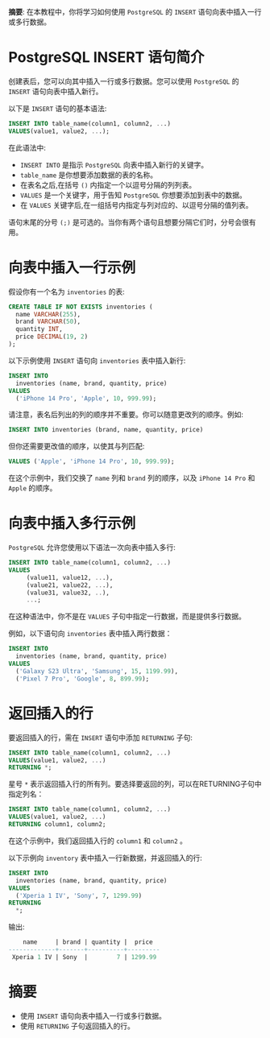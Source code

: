 **摘要**: 在本教程中，你将学习如何使用 `PostgreSQL` 的 `INSERT` 语句向表中插入一行或多行数据。

# PostgreSQL INSERT 语句简介

创建表后，您可以向其中插入一行或多行数据。您可以使用 `PostgreSQL` 的 `INSERT` 语句向表中插入新行。

以下是 `INSERT` 语句的基本语法:

```sql
INSERT INTO table_name(column1, column2, ...)
VALUES(value1, value2, ...);
```

在此语法中:

- `INSERT INTO` 是指示 `PostgreSQL` 向表中插入新行的关键字。
- `table_name` 是你想要添加数据的表的名称。
- 在表名之后,在括号 `()` 内指定一个以逗号分隔的列列表。
- `VALUES` 是一个关键字，用于告知 `PostgreSQL` 你想要添加到表中的数据。
- 在 `VALUES` 关键字后,在一组括号内指定与列对应的、以逗号分隔的值列表。

语句末尾的分号 `(;)` 是可选的。当你有两个语句且想要分隔它们时，分号会很有用。

# 向表中插入一行示例

假设你有一个名为 `inventories` 的表:

```sql
CREATE TABLE IF NOT EXISTS inventories (
  name VARCHAR(255),
  brand VARCHAR(50),
  quantity INT,
  price DECIMAL(19, 2)
);
```

以下示例使用 `INSERT` 语句向 `inventories` 表中插入新行:

```sql
INSERT INTO
  inventories (name, brand, quantity, price)
VALUES
  ('iPhone 14 Pro', 'Apple', 10, 999.99);
```

请注意，表名后列出的列的顺序并不重要。你可以随意更改列的顺序。例如:

```sql
INSERT INTO inventories (brand, name, quantity, price)
```

但你还需要更改值的顺序，以使其与列匹配:

```sql
VALUES ('Apple', 'iPhone 14 Pro', 10, 999.99);
```

在这个示例中，我们交换了 `name` 列和 `brand` 列的顺序，以及 `iPhone 14 Pro` 和 `Apple` 的顺序。

# 向表中插入多行示例

`PostgreSQL` 允许您使用以下语法一次向表中插入多行:

```sql
INSERT INTO table_name(column1, column2, ...)
VALUES
     (value11, value12, ...),
     (value21, value22, ...),
     (value31, value32, ..),
     ...;
```

在这种语法中，你不是在 `VALUES` 子句中指定一行数据，而是提供多行数据。

例如，以下语句向 `inventories` 表中插入两行数据：

```sql
INSERT INTO
  inventories (name, brand, quantity, price)
VALUES
  ('Galaxy S23 Ultra', 'Samsung', 15, 1199.99),
  ('Pixel 7 Pro', 'Google', 8, 899.99);
```

# 返回插入的行

要返回插入的行，需在 `INSERT` 语句中添加 `RETURNING` 子句:

```sql
INSERT INTO table_name(column1, column2, ...)
VALUES(value1, value2, ...)
RETURNING *;
```

星号 `*` 表示返回插入行的所有列。要选择要返回的列，可以在RETURNING子句中指定列名：

```sql
INSERT INTO table_name(column1, column2, ...)
VALUES(value1, value2, ...)
RETURNING column1, column2;
```

在这个示例中，我们返回插入行的 `column1` 和 `column2` 。

以下示例向 `inventory` 表中插入一行新数据，并返回插入的行:

```sql
INSERT INTO
  inventories (name, brand, quantity, price)
VALUES
  ('Xperia 1 IV', 'Sony', 7, 1299.99)
RETURNING
  *;
```

输出:

```sql
    name     | brand | quantity |  price
-------------+-------+----------+---------
 Xperia 1 IV | Sony  |        7 | 1299.99
```

# 摘要

- 使用 `INSERT` 语句向表中插入一行或多行数据。
- 使用 `RETURNING` 子句返回插入的行。

